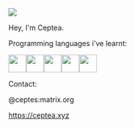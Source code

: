 

<!--
**Ceptea/Ceptea** is a ✨ _special_ ✨ repository because its `README.md` (this file) appears on your GitHub profile.

Here are some ideas to get you started:

- 🔭 I’m currently working on ...
- 🌱 I’m currently learning ...
- 👯 I’m looking to collaborate on ...
- 🤔 I’m looking for help with ...
- 💬 Ask me about ...
- 📫 How to reach me: ...
- 😄 Pronouns: ...
- ⚡ Fun fact: ...
-->
![](http://mc.ceptea.xyz:8424/img)

Hey, I'm Ceptea.


Programming languages i've learnt:


<img src="https://ceptea.xyz/static/python.png" style="width: 35px; height: 35px;"><img src="https://ceptea.xyz/static/java.png" style="width: 35px; height: 35px;"><img src="https://ceptea.xyz/static/javascript.png" style="width: 35px; height: 35px;"><img src="https://ceptea.xyz/static/html.png" style="width: 35px; height: 35px;"><img src="https://ceptea.xyz/static/css.png" style="width: 35px; height: 35px;">

Contact:


@ceptes:matrix.org


https://ceptea.xyz



